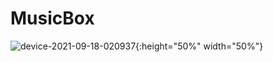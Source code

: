 # MusicBox

![device-2021-09-18-020937](https://user-images.githubusercontent.com/13966657/133865237-080d4278-8f38-495e-b50f-84d8e3508a7d.png){:height="50%" width="50%"}

